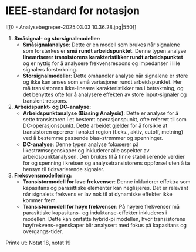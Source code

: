 # IEEE-standard for notasjon
![[0 - Analysebegreper-2025.03.03 10.36.28.jpg|550]]

1. **Småsignal- og storsignalmodeller:**
    - **Småsignalanalyse**: Dette er en modell som brukes når signalene som forsterkes er **små rundt arbeidspunktet**. Denne typen analyse **lineæriserer transistorens karakteristikker rundt arbeidspunktet** og er nyttig for å analysere frekvensrespons og impedanser i lille signalers forsterkning.
    - **Storsignalmodeller**: Dette omhandler analyse når signalene er store og ikke kan anses som små variasjoner rundt arbeidspunktet. Her må transistorens ikke-lineære karakteristikker tas i betraktning, og det benyttes ofte for å analysere effekten av store input-signaler og transient-respons.
2. **Arbeidspunkt- og DC-analyse:**
    - **Arbeidspunktanalyse (Biasing Analysis)**: Dette er analyse for å sette transistoren i et bestemt operasjonspunkt, ofte referert til som DC-operasjonspunkt. Dette arbeidet gjelder for å forsikre at transistoren opererer i ønsket region (f.eks., aktiv, cutoff, metning) ved å bestemme passende bias-strømmer og spenninger.
    - **DC-analyse**: Denne typen analyse fokuserer på likestrømsegenskaper og inkluderer alle aspekter av arbeidspunktanalysen. Den brukes til å finne stabiliserende verdier for og spenning i kretsen og analysetransistorens oppførsel uten å ta hensyn til tidsvarierende signaler.
3. **Freksvensmodellering:**
    - **Transistormodell for lave frekvenser**: Denne inkluderer effektra som kapasitans og parasittiske elementer kan neglisjeres. Det er relevant når signalets frekvens er lav nok til at dynamiske effekter ikke kommer frem.
    - **Transistormodell for høye frekvenser**: På høyere frekvenser må parasittiske kapasitans- og induktanse-effekter inkluderes i modellen. Dette kan omfatte hybrid-pi modellen, hvor transistorens høyfrekvens-egenskaper blir analysert med fokus på kapasitans og overgangs-tider.


Printe ut: Notat 18, notat 19